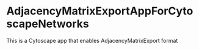 # AdjacencyMatrixExportAppForCytoscapeNetworks
This is a Cytoscape app that enables AdjacencyMatrixExport format
